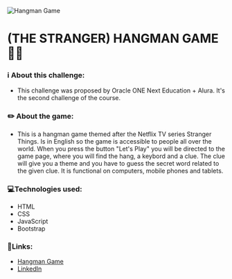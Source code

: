 ![Hangman Game](https://user-images.githubusercontent.com/103202544/171761049-1a7a6b80-fee0-4b15-8dc7-a643cd8004d0.png)


# **(THE STRANGER) HANGMAN GAME** 👩‍💻

### ℹ️ About this challenge:

* This challenge was proposed by Oracle ONE Next Education + Alura. It's the second challenge of the course.

### ✏️ About the game:

* This is a hangman game themed after the Netflix TV series Stranger Things. Is in English so the game is accessible to people all over the world. 
When you press the button "Let's Play" you will be directed to the game page, where you will find the hang, a keybord and a clue. 
The clue will give you a theme and you have to guess the secret word related to the given clue.
It is functional on computers, mobile phones and tablets.

### 💻Technologies used:

* HTML
* CSS
* JavaScript
* Bootstrap

### 🔗Links: 

* <a href="https://qbrubs.github.io/hangman_game/index.html">Hangman Game</a>
* <a href="https://linkedin.com/in/qbrubs/">LinkedIn</a>
